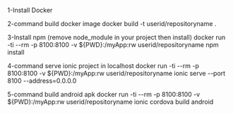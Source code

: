 1-Install Docker 

2-command build docker image 
docker build -t  userid/repositoryname .


3-Install npm (remove node_module in your project then install)
 docker run -ti --rm   -p 8100:8100  -v ${PWD}:/myApp:rw userid/repositoryname npm install


4-command serve ionic project in localhost 
docker run -ti --rm   -p 8100:8100  -v ${PWD}:/myApp:rw userid/repositoryname ionic serve --port 8100 --address=0.0.0.0


5-command build android apk
 docker run -ti --rm   -p 8100:8100  -v ${PWD}:/myApp:rw userid/repositoryname ionic cordova build android




